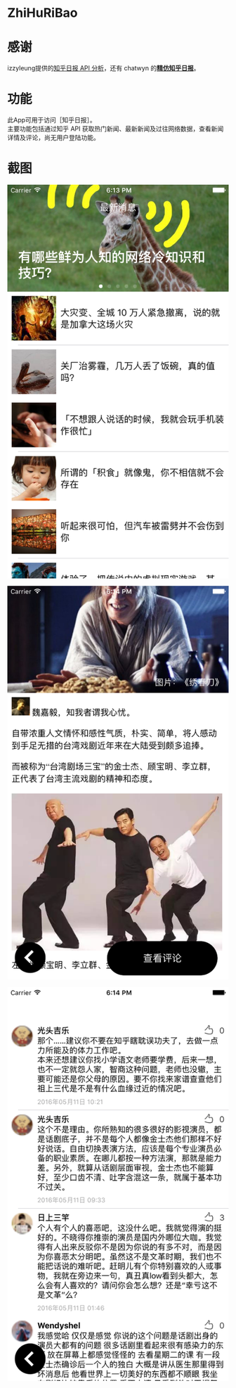 # ZhiHuRiBao

# 感谢  
izzyleung提供的[知乎日报 API 分析](https://github.com/izzyleung/ZhihuDailyPurify/wiki/知乎日报-API-分析)，还有 chatwyn 的[**精仿知乎日报**](https://github.com/chatwyn/WBZhiHuDailyPaper)。

# 功能
此App可用于访问［知乎日报］。  
主要功能包括通过知乎 API 获取热门新闻、最新新闻及过往网络数据，查看新闻详情及评论，尚无用户登陆功能。

# 截图
![news](https://raw.githubusercontent.com/iyoungleo/ZhiHuRiBao/master/ScreenShot/News.png)  

![detail](https://raw.githubusercontent.com/iyoungleo/ZhiHuRiBao/master/ScreenShot/Detail.png)  

![comment](https://raw.githubusercontent.com/iyoungleo/ZhiHuRiBao/master/ScreenShot/Comment.png)  
